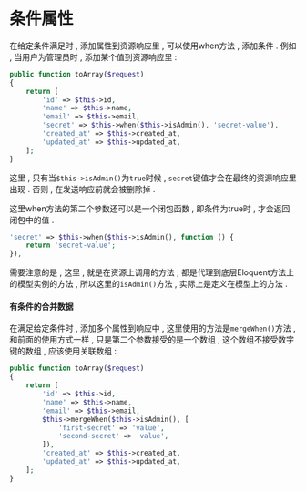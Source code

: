 # 条件属性

在给定条件满足时 , 添加属性到资源响应里 , 可以使用when方法 , 添加条件 . 例如 , 当用户为管理员时 , 添加某个值到资源响应里 :

```php
public function toArray($request)
{
    return [
        'id' => $this->id,
        'name' => $this->name,
        'email' => $this->email,
        'secret' => $this->when($this->isAdmin(), 'secret-value'),
        'created_at' => $this->created_at,
        'updated_at' => $this->updated_at,
    ];
}
```

这里 , 只有当`$this->isAdmin()`为`true`时候 , `secret`键值才会在最终的资源响应里出现 . 否则 , 在发送响应前就会被删除掉 .

这里when方法的第二个参数还可以是一个闭包函数 , 即条件为true时 , 才会返回闭包中的值 .

```php
'secret' => $this->when($this->isAdmin(), function () {
    return 'secret-value';
}),
```

需要注意的是 , 这里 , 就是在资源上调用的方法 , 都是代理到底层Eloquent方法上的模型实例的方法 , 所以这里的`isAdmin()`方法 , 实际上是定义在模型上的方法 .

#### 有条件的合并数据

在满足给定条件时 , 添加多个属性到响应中 , 这里使用的方法是`mergeWhen()`方法 , 和前面的使用方式一样 , 只是第二个参数接受的是一个数组 , 这个数组不接受数字键的数组 , 应该使用关联数组 :

```php
public function toArray($request)
{
    return [
        'id' => $this->id,
        'name' => $this->name,
        'email' => $this->email,
        $this->mergeWhen($this->isAdmin(), [
            'first-secret' => 'value',
            'second-secret' => 'value',
        ]),
        'created_at' => $this->created_at,
        'updated_at' => $this->updated_at,
    ];
}
```



